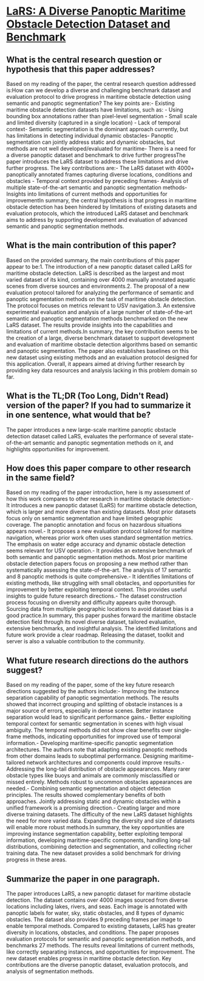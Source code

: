 # [LaRS: A Diverse Panoptic Maritime Obstacle Detection Dataset and   Benchmark](https://arxiv.org/abs/2308.09618)

## What is the central research question or hypothesis that this paper addresses?

Based on my reading of the paper, the central research question addressed is:How can we develop a diverse and challenging benchmark dataset and evaluation protocol to drive progress in maritime obstacle detection using semantic and panoptic segmentation? The key points are:- Existing maritime obstacle detection datasets have limitations, such as:  - Using bounding box annotations rather than pixel-level segmentation  - Small scale and limited diversity (captured in a single location)   - Lack of temporal context- Semantic segmentation is the dominant approach currently, but has limitations in detecting individual dynamic obstacles- Panoptic segmentation can jointly address static and dynamic obstacles, but methods are not well developed/evaluated for maritime- There is a need for a diverse panoptic dataset and benchmark to drive further progressThe paper introduces the LaRS dataset to address these limitations and drive further progress. The key contributions are:- The LaRS dataset with 4000+ panoptically annotated frames capturing diverse locations, conditions and obstacles - Temporal context provided by preceding frames- Analysis of multiple state-of-the-art semantic and panoptic segmentation methods- Insights into limitations of current methods and opportunities for improvementIn summary, the central hypothesis is that progress in maritime obstacle detection has been hindered by limitations of existing datasets and evaluation protocols, which the introduced LaRS dataset and benchmark aims to address by supporting development and evaluation of advanced semantic and panoptic segmentation methods.


## What is the main contribution of this paper?

Based on the provided summary, the main contributions of this paper appear to be:1. The introduction of a new panoptic dataset called LaRS for maritime obstacle detection. LaRS is described as the largest and most varied dataset of its kind, containing over 4000 manually annotated aquatic scenes from diverse sources and environments.2. The proposal of a new evaluation protocol tailored for analyzing the performance of semantic and panoptic segmentation methods on the task of maritime obstacle detection. The protocol focuses on metrics relevant to USV navigation.3. An extensive experimental evaluation and analysis of a large number of state-of-the-art semantic and panoptic segmentation methods benchmarked on the new LaRS dataset. The results provide insights into the capabilities and limitations of current methods.In summary, the key contribution seems to be the creation of a large, diverse benchmark dataset to support development and evaluation of maritime obstacle detection algorithms based on semantic and panoptic segmentation. The paper also establishes baselines on this new dataset using existing methods and an evaluation protocol designed for this application. Overall, it appears aimed at driving further research by providing key data resources and analysis lacking in this problem domain so far.


## What is the TL;DR (Too Long, Didn't Read) version of the paper? If you had to summarize it in one sentence, what would that be?

The paper introduces a new large-scale maritime panoptic obstacle detection dataset called LaRS, evaluates the performance of several state-of-the-art semantic and panoptic segmentation methods on it, and highlights opportunities for improvement.


## How does this paper compare to other research in the same field?

Based on my reading of the paper introduction, here is my assessment of how this work compares to other research in maritime obstacle detection:- It introduces a new panoptic dataset (LaRS) for maritime obstacle detection, which is larger and more diverse than existing datasets. Most prior datasets focus only on semantic segmentation and have limited geographic coverage. The panoptic annotation and focus on hazardous situations appears novel.- It proposes a new evaluation protocol tailored for maritime navigation, whereas prior work often uses standard segmentation metrics. The emphasis on water edge accuracy and dynamic obstacle detection seems relevant for USV operation.- It provides an extensive benchmark of both semantic and panoptic segmentation methods. Most prior maritime obstacle detection papers focus on proposing a new method rather than systematically assessing the state-of-the-art. The analysis of 17 semantic and 8 panoptic methods is quite comprehensive.- It identifies limitations of existing methods, like struggling with small obstacles, and opportunities for improvement by better exploiting temporal context. This provides useful insights to guide future research directions.- The dataset construction process focusing on diversity and difficulty appears quite thorough. Sourcing data from multiple geographic locations to avoid dataset bias is a good practice.In summary, this paper pushes forward the maritime obstacle detection field through its novel diverse dataset, tailored evaluation, extensive benchmarks, and insightful analysis. The identified limitations and future work provide a clear roadmap. Releasing the dataset, toolkit and server is also a valuable contribution to the community.


## What future research directions do the authors suggest?

Based on my reading of the paper, some of the key future research directions suggested by the authors include:- Improving the instance separation capability of panoptic segmentation methods. The results showed that incorrect grouping and splitting of obstacle instances is a major source of errors, especially in dense scenes. Better instance separation would lead to significant performance gains.- Better exploiting temporal context for semantic segmentation in scenes with high visual ambiguity. The temporal methods did not show clear benefits over single-frame methods, indicating opportunities for improved use of temporal information.- Developing maritime-specific panoptic segmentation architectures. The authors note that adapting existing panoptic methods from other domains leads to suboptimal performance. Designing maritime-tailored network architectures and components could improve results.- Addressing the long-tail distribution of obstacle appearances. Many rarer obstacle types like buoys and animals are commonly misclassified or missed entirely. Methods robust to uncommon obstacles appearances are needed.- Combining semantic segmentation and object detection principles. The results showed complementary benefits of both approaches. Jointly addressing static and dynamic obstacles within a unified framework is a promising direction.- Creating larger and more diverse training datasets. The difficulty of the new LaRS dataset highlights the need for more varied data. Expanding the diversity and size of datasets will enable more robust methods.In summary, the key opportunities are improving instance segmentation capability, better exploiting temporal information, developing maritime-specific components, handling long-tail distributions, combining detection and segmentation, and collecting richer training data. The new dataset provides a solid benchmark for driving progress in these areas.


## Summarize the paper in one paragraph.

The paper introduces LaRS, a new panoptic dataset for maritime obstacle detection. The dataset contains over 4000 images sourced from diverse locations including lakes, rivers, and seas. Each image is annotated with panoptic labels for water, sky, static obstacles, and 8 types of dynamic obstacles. The dataset also provides 9 preceding frames per image to enable temporal methods. Compared to existing datasets, LaRS has greater diversity in locations, obstacles, and conditions. The paper proposes evaluation protocols for semantic and panoptic segmentation methods, and benchmarks 27 methods. The results reveal limitations of current methods, like correctly separating instances, and opportunities for improvement. The new dataset enables progress in maritime obstacle detection. Key contributions are the diverse panoptic dataset, evaluation protocols, and analysis of segmentation methods.
